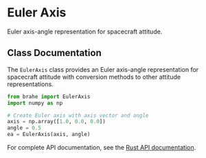 # Euler Axis

Euler axis-angle representation for spacecraft attitude.

## Class Documentation

The `EulerAxis` class provides an Euler axis-angle representation for spacecraft attitude with conversion methods to other attitude representations.

```python
from brahe import EulerAxis
import numpy as np

# Create Euler axis with axis vector and angle
axis = np.array([1.0, 0.0, 0.0])
angle = 0.5
ea = EulerAxis(axis, angle)
```

For complete API documentation, see the [Rust API documentation](https://docs.rs/brahe/latest/brahe/attitude/struct.EulerAxis.html).
